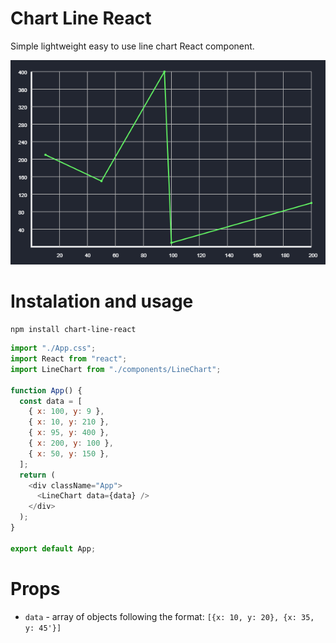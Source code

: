 # Chart Line React

Simple lightweight easy to use line chart React component.

![rating](public/example.png)

# Instalation and usage

    npm install chart-line-react

```js
import "./App.css";
import React from "react";
import LineChart from "./components/LineChart";

function App() {
  const data = [
    { x: 100, y: 9 },
    { x: 10, y: 210 },
    { x: 95, y: 400 },
    { x: 200, y: 100 },
    { x: 50, y: 150 },
  ];
  return (
    <div className="App">
      <LineChart data={data} />
    </div>
  );
}

export default App;
```

# Props

- `data` - array of objects following the format: `[{x: 10, y: 20}, {x: 35, y: 45'}]`
